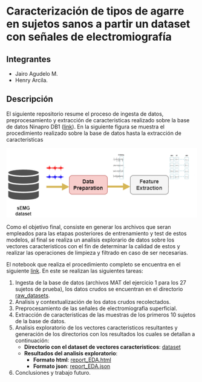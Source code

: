 # Caracterización de tipos de agarre en sujetos sanos a partir un dataset con señales de electromiografía

## Integrantes

* Jairo Agudelo M.
* Henry Arcila.

## Descripción

El siguiente repositorio resume el proceso de ingesta de datos, preprocesamiento y extracción de caracteristicas realizado sobre la base de datos Ninapro DB1 ([link](https://ninapro.hevs.ch/instructions/DB1.html)). En la siguiente figura se muestra el procedimiento realizado sobre la base de datos hasta la extracción de caracteristicas

![procedimiento](./images/procedimiento.png)

Como el objetivo final, consiste en generar los archivos que seran empleados para las etapas posteriores de entrenamiento y test de estos modelos, al final se realiza un analisis explorario de datos sobre los vectores caracteristicos con el fin de determinar la calidad de estos y realizar las operaciones de limpieza y filtrado en caso de ser necesarias.

El notebook que realiza el procedimiento completo se encuentra en el siguiente [link](ME03%20-%20G12%20-%20[70698438]-[98583652].ipynb). En este se realizan las siguientes tareas:
1. Ingesta de la base de datos (archivos MAT del ejercicio 1 para los 27 sujetos de prueba), los datos crudos se encuentran en el directorio [raw_datasets](./raw_datasets/).
2. Analisis y contextualización de los datos crudos recolectados.
3. Preprocesamiento de las señales de electromiografia superficial.
4. Extracción de caracteristicas de las muestras de los primeros 10 sujetos de la base de datos.
5. Analisis exploratorio de los vectores caracteristicos resultantes y generación de los directorios con los resultados los cuales se detallan a continuación:
   * **Directorio con el dataset de vectores caracteristicos**: [dataset](./datasets/) 
   * **Resultados del analisis exploratorio**: 
     * **Formato html**: [report_EDA.html](./html_report/report_EDA.html)
     * **Formato json**: [report_EDA.json](./json_report/report_EDA.json)
6. Conclusiones y trabajo futuro.
